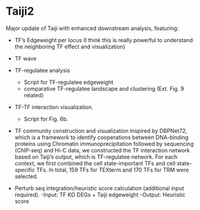 # Taiji2
Major update of Taiji with enhanced downstream analysis, featuring:

- TF’s Edgeweight per locus (I think this is really powerful to understand the neighboring TF effect and visualization)


- TF wave


- TF-regulatee analysis
  - Script for TF-regulatee edgeweight
  - comparative TF-regulatee landscape and clustering (Ext. Fig. 9 related)

- TF-TF interaction visualization. 
  - Script for Fig. 6b.


- TF community construction and visualization
Inspired by DBPNet72, which is a framework to identify cooperations between DNA-binding proteins using Chromatin immunoprecipitation followed by sequencing (ChIP-seq) and Hi-C data, we constructed the TF interaction network based on Taiji’s output, which is TF-regulatee network. For each context, we first combined the cell state-important TFs and cell state-specific TFs. In total, 159 TFs for TEXterm and 170 TFs for TRM were selected. 

- Perturb seq integration/heuristic score calculation (additional input required).
  -Input: TF KO DEGs + Taiji edgeweight
  -Output: Heuristic score


